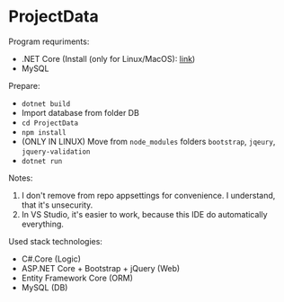 # ProjectData

Program requriments:

- .NET Core (Install (only for Linux/MacOS): [link](https://dotnet.microsoft.com/download))
- MySQL

Prepare:
- ```dotnet build```
- Import database from folder DB
- ```cd ProjectData```
- ```npm install```
- (ONLY IN LINUX) Move from ```node_modules``` folders ```bootstrap```, ```jqeury```, ```jquery-validation```
- ```dotnet run```

Notes:

1. I don't remove from repo appsettings for convenience. I understand, that it's unsecurity.
2. In VS Studio, it's easier to work, because this IDE do automatically everything.

Used stack technologies:
- C#.Core (Logic)
- ASP.NET Core + Bootstrap + jQuery (Web)
- Entity Framework Core (ORM)
- MySQL (DB)

